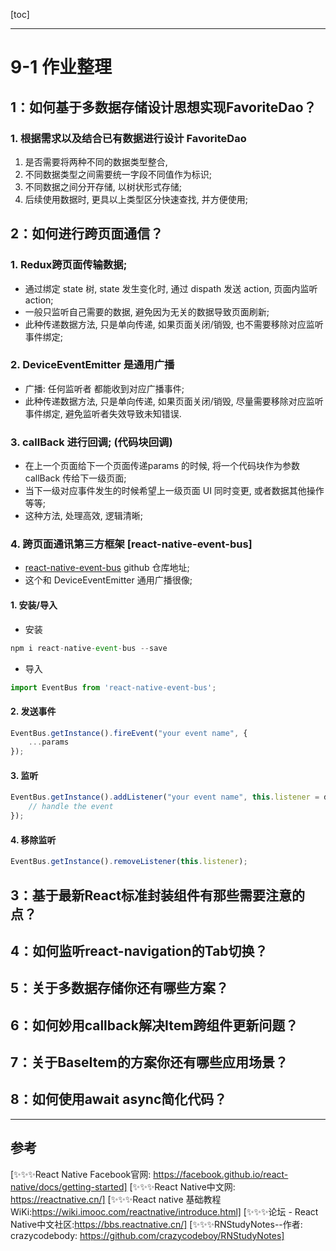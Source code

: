 [toc]

---

# 9-1 作业整理

## 1：如何基于多数据存储设计思想实现FavoriteDao？

### 1. 根据需求以及结合已有数据进行设计 FavoriteDao
1. 是否需要将两种不同的数据类型整合,
2. 不同数据类型之间需要统一字段不同值作为标识;
3. 不同数据之间分开存储, 以树状形式存储;
4. 后续使用数据时, 更具以上类型区分快速查找, 并方便使用;

## 2：如何进行跨页面通信？

### 1. Redux跨页面传输数据;

- 通过绑定 state 树,  state 发生变化时, 通过 dispath 发送 action, 页面内监听 action;
- 一般只监听自己需要的数据, 避免因为无关的数据导致页面刷新;
- 此种传递数据方法, 只是单向传递, 如果页面关闭/销毁, 也不需要移除对应监听事件绑定;

### 2. DeviceEventEmitter 是通用广播

- 广播: 任何监听者 都能收到对应广播事件;
- 此种传递数据方法, 只是单向传递, 如果页面关闭/销毁, 尽量需要移除对应监听事件绑定, 避免监听者失效导致未知错误.

### 3. callBack 进行回调; (代码块回调)

- 在上一个页面给下一个页面传递params 的时候, 将一个代码块作为参数 callBack 传给下一级页面;
- 当下一级对应事件发生的时候希望上一级页面 UI 同时变更, 或者数据其他操作等等;
- 这种方法, 处理高效, 逻辑清晰;

### 4. 跨页面通讯第三方框架 [react-native-event-bus]

- [react-native-event-bus](https://github.com/crazycodeboy/react-native-event-bus) github 仓库地址;
- 这个和 DeviceEventEmitter 通用广播很像;

#### 1. 安装/导入

- 安装

```jsx
npm i react-native-event-bus --save
```

- 导入

```jsx
import EventBus from 'react-native-event-bus';
```

#### 2. 发送事件

```jsx
EventBus.getInstance().fireEvent("your event name", {
    ...params
});
```

#### 3. 监听

```jsx
EventBus.getInstance().addListener("your event name", this.listener = data => {
	// handle the event
});
```

#### 4. 移除监听

```jsx
EventBus.getInstance().removeListener(this.listener);
```


## 3：基于最新React标准封装组件有那些需要注意的点？

## 4：如何监听react-navigation的Tab切换？

## 5：关于多数据存储你还有哪些方案？

## 6：如何妙用callback解决Item跨组件更新问题？

## 7：关于BaseItem的方案你还有哪些应用场景？

## 8：如何使用await async简化代码？

---

## 参考

[✨✨✨React Native Facebook官网: https://facebook.github.io/react-native/docs/getting-started]
[✨✨✨React Native中文网: https://reactnative.cn/]
[✨✨✨React native 基础教程WiKi:https://wiki.imooc.com/reactnative/introduce.html]
[✨✨✨论坛 - React Native中文社区:https://bbs.reactnative.cn/]
[✨✨✨RNStudyNotes--作者: crazycodebody: https://github.com/crazycodeboy/RNStudyNotes]



